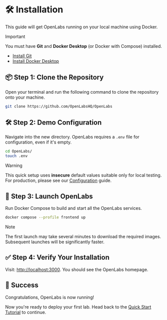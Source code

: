 # 🛠️ Installation

This guide will get OpenLabs running on your local machine using Docker.

> [!IMPORTANT]
> You must have **Git** and **Docker Desktop** (or Docker with Compose) installed.
>
> * [Install Git](https://git-scm.com/downloads)
> * [Install Docker Desktop](https://www.docker.com/products/docker-desktop/)

## 📦 Step 1: Clone the Repository

Open your terminal and run the following command to clone the repository onto your machine.

```bash
git clone https://github.com/OpenLabsHQ/OpenLabs
```

## 🛠️ Step 2: Demo Configuration

Navigate into the new directory. OpenLabs requires a `.env` file for configuration, even if it's empty.

```bash
cd OpenLabs/
touch .env
```

> [!WARNING]
> This quick setup uses **insecure** default values suitable only for local testing. For production, please see our [Configuration](guides/configuration.md) guide.

## 🚀 Step 3: Launch OpenLabs

Run Docker Compose to build and start all the OpenLabs services. 

```bash
docker compose --profile frontend up
```

> [!NOTE]
> The first launch may take several minutes to download the required images. Subsequent launches will be significantly faster.

## ✅ Step 4: Verify Your Installation

Visit: [http://localhost:3000](http://localhost:3000). You should see the OpenLabs homepage.

## 🎉 Success

Congratulations, OpenLabs is now running!

Now you're ready to deploy your first lab. Head back to the [Quick Start Tutorial](../tutorials/quick-start.md) to continue.